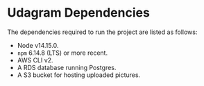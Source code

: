 # Udagram Dependencies

The dependencies required to run the project are listed as follows:

- Node v14.15.0.
- `npm` 6.14.8 (LTS) or more recent.
- AWS CLI v2.
- A RDS database running Postgres.
- A S3 bucket for hosting uploaded pictures.
